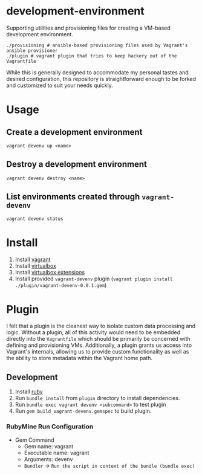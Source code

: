 # development-environment

Supporting utilities and provisioning files for creating a VM-based development environment.

```
./provisioning # ansible-based provisioning files used by Vagrant's ansible provisioner
./plugin # vagrant plugin that tries to keep hackery out of the Vagrantfile
```

While this is generally designed to accommodate my personal tastes and desired configuration, this repository is straightforward enough to be forked and customized to suit your needs quickly.

# Usage

## Create a development environment

`vagrant devenv up <name>`

## Destroy a development environment

`vagrant devenv destroy <name>`

## List environments created through `vagrant-devenv`

`vagrant devenv status`

# Install

1. Install [vagrant](https://www.vagrantup.com/downloads.html)
2. Install [virtualbox](https://www.virtualbox.org/wiki/Downloads)
3. Install [virtualbox extensions](https://www.virtualbox.org/wiki/Downloads)
4. Install provided `vagrant-devenv` plugin (`vagrant plugin install ./plugin/vagrant-devenv-0.0.1.gem`)

# Plugin

I felt that a plugin is the cleanest way to isolate custom data processing and logic.  Without a plugin, all of this activity would need to be embedded directly into the `Vagrantfile` which should be primarily be concerned with defining and provisioning VMs.  Additionally, a plugin grants us access into Vagrant's internals, allowing us to provide custom functionality as well as the ability to store metadata within the Vagrant home path.

## Development

1.  Install [ruby](https://www.ruby-lang.org/en/downloads/releases/)
2.  Run `bundle install` from `plugin` directory to install dependencies.
3.  Run `bundle exec vagrant devenv <subcommand>` to test plugin
4.  Run `gem build vagrant-devenv.gemspec` to build plugin.

### RubyMine Run Configuration

* Gem Command
  * Gem name: vagrant
  * Executable name: vagrant
  * Arguments: devenv <subcommand>
  * `Bundler` -> `Run the script in context of the bundle (bundle exec)`
